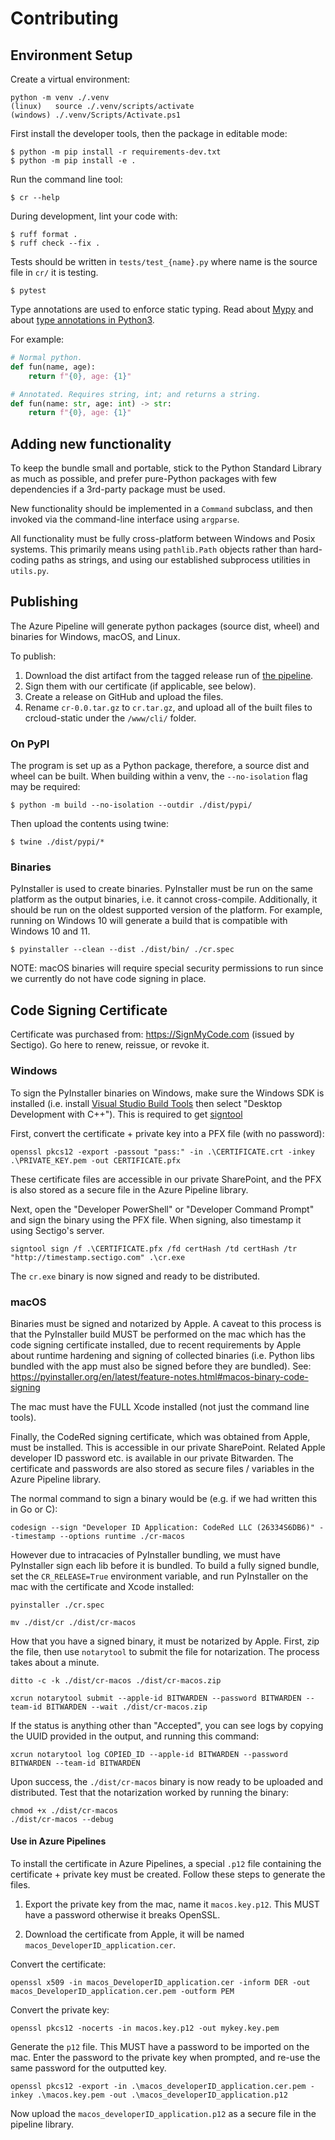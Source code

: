 Contributing
============

Environment Setup
-----------------

Create a virtual environment:

```
python -m venv ./.venv
(linux)   source ./.venv/scripts/activate
(windows) ./.venv/Scripts/Activate.ps1
```

First install the developer tools, then the package in editable mode:

```console
$ python -m pip install -r requirements-dev.txt
$ python -m pip install -e .
```

Run the command line tool:

```console
$ cr --help
```

During development, lint your code with:

```console
$ ruff format .
$ ruff check --fix .
```

Tests should be written in `tests/test_{name}.py` where name is the source file in `cr/` it is testing.

```console
$ pytest
```

Type annotations are used to enforce static typing. Read about [Mypy](http://mypy-lang.org/examples.html) and about [type annotations in Python3](https://www.python.org/dev/peps/pep-3107/).

For example:

```python
# Normal python.
def fun(name, age):
    return f"{0}, age: {1}"

# Annotated. Requires string, int; and returns a string.
def fun(name: str, age: int) -> str:
    return f"{0}, age: {1}"
```

Adding new functionality
------------------------

To keep the bundle small and portable, stick to the Python Standard Library as much as possible, and prefer pure-Python packages with few dependencies if a 3rd-party package must be used.

New functionality should be implemented in a `Command` subclass, and then invoked via the command-line interface using `argparse`.

All functionality must be fully cross-platform between Windows and Posix systems. This primarily means using ``pathlib.Path`` objects rather than hard-coding paths as strings, and using our established subprocess utilities in ``utils.py``.


Publishing
----------

The Azure Pipeline will generate python packages (source dist, wheel) and binaries for Windows, macOS, and Linux.

To publish:
1. Download the dist artifact from the tagged release run of [the pipeline](https://dev.azure.com/coderedcorp/cr-github/_build?definitionId=17).
2. Sign them with our certificate (if applicable, see below).
3. Create a release on GitHub and upload the files.
4. Rename `cr-0.0.tar.gz` to `cr.tar.gz`, and upload all of the built files to crcloud-static under the `/www/cli/` folder.

### On PyPI

The program is set up as a Python package, therefore, a source dist and wheel can be built. When building within a venv, the `--no-isolation` flag may be required:

```console
$ python -m build --no-isolation --outdir ./dist/pypi/
```

Then upload the contents using twine:
```console
$ twine ./dist/pypi/*
```

### Binaries

PyInstaller is used to create binaries. PyInstaller must be run on the same platform as the output binaries, i.e. it cannot cross-compile. Additionally, it should be run on the oldest supported version of the platform. For example, running on Windows 10 will generate a build that is compatible with Windows 10 and 11.

```console
$ pyinstaller --clean --dist ./dist/bin/ ./cr.spec
```

NOTE: macOS binaries will require special security permissions to run since we currently do not have code signing in place.


Code Signing Certificate
------------------------

Certificate was purchased from: https://SignMyCode.com (issued by Sectigo). Go here to renew, reissue, or revoke it.

### Windows

To sign the PyInstaller binaries on Windows, make sure the Windows SDK is installed (i.e. install [Visual Studio Build Tools](https://visualstudio.microsoft.com/downloads/#build-tools-for-visual-studio-2022) then select "Desktop Development with C++"). This is required to get [signtool](https://learn.microsoft.com/en-us/dotnet/framework/tools/signtool-exe)

First, convert the certificate + private key into a PFX file (with no password):

```
openssl pkcs12 -export -passout "pass:" -in .\CERTIFICATE.crt -inkey .\PRIVATE_KEY.pem -out CERTIFICATE.pfx
```

These certificate files are accessible in our private SharePoint, and the PFX is also stored as a secure file in the Azure Pipeline library.

Next, open the "Developer PowerShell" or "Developer Command Prompt" and sign the binary using the PFX file. When signing, also timestamp it using Sectigo's server.

```
signtool sign /f .\CERTIFICATE.pfx /fd certHash /td certHash /tr "http://timestamp.sectigo.com" .\cr.exe
```

The `cr.exe` binary is now signed and ready to be distributed.

### macOS

Binaries must be signed and notarized by Apple. A caveat to this process is that the PyInstaller build MUST be performed on the mac which has the code signing certificate installed, due to recent requirements by Apple about runtime hardening and signing of collected binaries (i.e. Python libs bundled with the app must also be signed before they are bundled). See: https://pyinstaller.org/en/latest/feature-notes.html#macos-binary-code-signing

The mac must have the FULL Xcode installed (not just the command line tools).

Finally, the CodeRed signing certificate, which was obtained from Apple, must be installed. This is accessible in our private SharePoint. Related Apple developer ID password etc. is available in our private Bitwarden. The certificate and passwords are also stored as secure files / variables in the Azure Pipeline library.

The normal command to sign a binary would be (e.g. if we had written this in Go or C):

```
codesign --sign "Developer ID Application: CodeRed LLC (26334S6DB6)" --timestamp --options runtime ./cr-macos
```

However due to intracacies of PyInstaller bundling, we must have PyInstaller sign each lib before it is bundled. To build a fully signed bundle, set the `CR_RELEASE=True` environment variable, and run PyInstaller on the mac with the certificate and Xcode installed:

```
pyinstaller ./cr.spec

mv ./dist/cr ./dist/cr-macos
```

How that you have a signed binary, it must be notarized by Apple. First, zip the file, then use `notarytool` to submit the file for notarization. The process takes about a minute.

```
ditto -c -k ./dist/cr-macos ./dist/cr-macos.zip

xcrun notarytool submit --apple-id BITWARDEN --password BITWARDEN --team-id BITWARDEN --wait ./dist/cr-macos.zip
```

If the status is anything other than "Accepted", you can see logs by copying the UUID provided in the output, and running this command:

```
xcrun notarytool log COPIED_ID --apple-id BITWARDEN --password BITWARDEN --team-id BITWARDEN
```

Upon success, the `./dist/cr-macos` binary is now ready to be uploaded and distributed. Test that the notarization worked by running the binary:

```
chmod +x ./dist/cr-macos
./dist/cr-macos --debug
```

#### Use in Azure Pipelines

To install the certificate in Azure Pipelines, a special `.p12` file containing the certificate + private key must be created. Follow these steps to generate the files.

1. Export the private key from the mac, name it `macos.key.p12`. This MUST have a password otherwise it breaks OpenSSL.

2. Download the certificate from Apple, it will be named `macos_DeveloperID_application.cer`.

Convert the certificate:

```
openssl x509 -in macos_DeveloperID_application.cer -inform DER -out macos_DeveloperID_application.cer.pem -outform PEM
```

Convert the private key:

```
openssl pkcs12 -nocerts -in macos.key.p12 -out mykey.key.pem
```

Generate the `p12` file. This MUST have a password to be imported on the mac. Enter the password to the private key when prompted, and re-use the same password for the outputted key.

```
openssl pkcs12 -export -in .\macos_developerID_application.cer.pem -inkey .\macos.key.pem -out .\macos_developerID_application.p12
```

Now upload the `macos_developerID_application.p12` as a secure file in the pipeline library.
